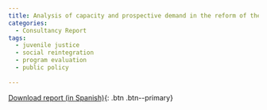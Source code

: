 ```yaml
---
title: Analysis of capacity and prospective demand in the reform of the Juvenile Justice Social Reintegration Service in Chile"
categories:
  - Consultancy Report
tags:
  - juvenile justice
  - social reintegration
  - program evaluation
  - public policy
  
---
```

[Download report (in Spanish)](https://alvaroeh.github.io/assets/Informe_Demanda_y_Anexos_25012021.pdf){: .btn .btn--primary}
